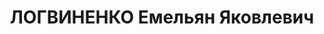 ---
title: ЛОГВИНЕНКО Емельян Яковлевич
description: "1904 р., с. Білоцерківка Великобагачанського р-ну Полтавської обл.,\
  \ українець, із селян, освіта неповна середня. Проживав у м. Полтава. Агент постачання\
  \ заводу ковкого чавуну. \n  Заарештований 1 серпня 1937 р. Засуджений Верховним\
  \ Судом 4 січня 1938 р. за ст.ст. 54-8, 54-11 КК УРСР до розстрілу з конфіскацією\
  \ особистого майна. Вирок виконано 5 січня 1938 р. \n  Реабілітований Верховним\
  \ Судом СРСР 29 березня 1961 р."
---